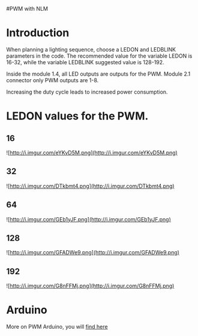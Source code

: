 #PWM with NLM

# Introduction #

When planning a lighting sequence, choose a LEDON and LEDBLINK parameters in the code.
The recommended value for the variable LEDON is 16-32, while the variable LEDBLINK suggested value is 128-192.

Inside the module 1.4, all LED outputs are outputs for the PWM.
Module 2.1 connector only PWM outputs are 1-8.

Increasing the duty cycle leads to increased power consumption.


# LEDON values ​​for the PWM. #

## 16 ##

![http://i.imgur.com/eYKvD5M.png](http://i.imgur.com/eYKvD5M.png)

## 32 ##

![http://i.imgur.com/DTkbmt4.png](http://i.imgur.com/DTkbmt4.png)

## 64 ##

![http://i.imgur.com/GEb1yJF.png](http://i.imgur.com/GEb1yJF.png)

## 128 ##

![http://i.imgur.com/GFADWe9.png](http://i.imgur.com/GFADWe9.png)

## 192 ##

![http://i.imgur.com/G8nFFMj.png](http://i.imgur.com/G8nFFMj.png)

# Arduino #

More on PWM Arduino, you will [find here](http://arduino.cc/en/Tutorial/PWM)